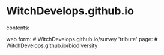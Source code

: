 # WitchDevelops.github.io

contents:

web form: # WitchDevelops.github.io/survey
'tribute' page: # WitchDevelops.github.io/biodiversity